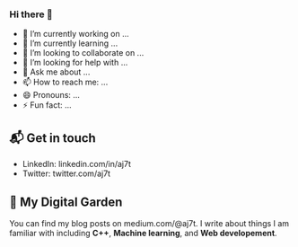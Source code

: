 ### Hi there 👋

- 🔭 I’m currently working on ...
- 🌱 I’m currently learning ...
- 👯 I’m looking to collaborate on ...
- 🤔 I’m looking for help with ...
- 💬 Ask me about ...
- 📫 How to reach me: ...
- 😄 Pronouns: ...
- ⚡ Fun fact: ...


## 📬 Get in touch

- LinkedIn: linkedin.com/in/aj7t
- Twitter: twitter.com/aj7t


## 🌳 My Digital Garden

You can find my blog posts on medium.com/@aj7t. I write about things I
am familiar with including **C++**, **Machine learning**, and **Web developement**.

 

